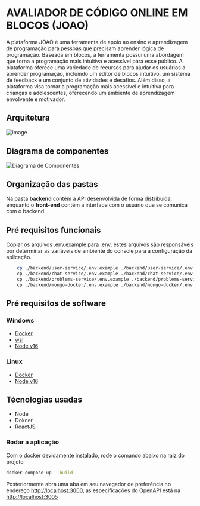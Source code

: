 # AVALIADOR DE CÓDIGO ONLINE EM BLOCOS (JOAO)

A plataforma JOAO é uma ferramenta de apoio ao ensino e aprendizagem de programação para pessoas que precisam aprender lógica de programação. Baseada em blocos, a ferramenta possui uma abordagem que torna a programação mais intuitiva e acessível para esse público.
A plataforma oferece uma variedade de recursos para ajudar os usuários a aprender programação, incluindo um editor de blocos intuitivo, um sistema de feedback e um conjunto de atividades e desafios. Além disso, a plataforma visa tornar a programação mais acessível e intuitiva para crianças e adolescentes, oferecendo um ambiente de aprendizagem envolvente e motivador.

## Arquitetura

![image](https://github.com/yureduarte-20/trabalho-sistemas-distribuidos/assets/60445477/0a9b8721-41b3-4ef4-8bc1-b864a4a79a99)
## Diagrama de componentes
![Diagrama de Componentes](https://github.com/yureduarte-20/JOAO/assets/60445477/70a1731d-78ff-4048-9d35-796011f6106f)

## Organização das pastas 
Na pasta **backend** contém a API desenvolvida de forma distribuída, enquanto o **front-end** contém a interface com o usuário que se comunica com o backend. 

## Pré requisitos funcionais
Copiar os arquivos .env.example para .env, estes arquivos são responsáveis por determinar as variáveis de ambiente do console para a configuração da aplicação.
```sh
    cp ./backend/user-service/.env.example ./backend/user-service/.env \
    cp ./backend/chat-service/.env.example ./backend/chat-service/.env \
    cp ./backend/problems-service/.env.example ./backend/problems-service/.env \
    cp ./backend/mongo-docker/.env.example ./backend/mongo-docker/.env 
```

## Pré requisitos de software
### Windows

- [Docker](https://www.docker.com/get-started/)
- [wsl](https://learn.microsoft.com/pt-br/windows/wsl/install)
- [Node v16](https://nodejs.org/en/blog/release/v16.16.0)
   
### Linux
- [Docker](https://docs.docker.com/engine/install/ubuntu/)
- [Node v16](https://nodejs.org/en/blog/release/v16.16.0)

## Técnologias usadas
- Node
- Dokcer
- ReactJS

### Rodar a aplicação
Com o docker devidamente instalado, rode o comando abaixo na raiz do projeto

```sh
docker compose up --build
```

Posteriormente abra uma aba em seu navegador de preferência no endereço [http://localhost:3000](http://localhost:3000), as especificações do OpenAPI está na  [http://localhost:3005](http://localhost:3005)


